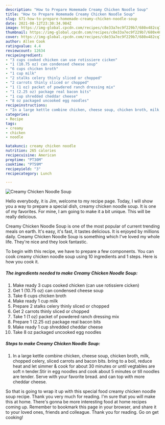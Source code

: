```yaml
---
description: "How to Prepare Homemade Creamy Chicken Noodle Soup"
title: "How to Prepare Homemade Creamy Chicken Noodle Soup"
slug: 671-how-to-prepare-homemade-creamy-chicken-noodle-soup
date: 2021-08-12T23:30:34.984Z
image: https://img-global.cpcdn.com/recipes/c8e33a7ec9f229b7/680x482cq70/creamy-chicken-noodle-soup-recipe-main-photo.jpg
thumbnail: https://img-global.cpcdn.com/recipes/c8e33a7ec9f229b7/680x482cq70/creamy-chicken-noodle-soup-recipe-main-photo.jpg
cover: https://img-global.cpcdn.com/recipes/c8e33a7ec9f229b7/680x482cq70/creamy-chicken-noodle-soup-recipe-main-photo.jpg
author: Allen Cook
ratingvalue: 4.4
reviewcount: 12634
recipeingredient:
- "3 cups cooked chicken can use rotissiere cicken"
- "1 (10.75 oz) can condensed cheese soup"
- "6 cups chicken broth"
- "1 cup milk"
- "2 stalks celery thinly sliced or chopped"
- "2 carrots thinly sliced or chopped"
- "1 (1 oz) packet of powdered ranch dressing mix"
- "1 (2.25 oz) package real bacon bits"
- "1 cup shredded cheddar cheese"
- "8 oz packaged uncooked egg noodles"
recipeinstructions:
- "In a large kettle combine chicken, cheese soup, chicken broth, milk, chopped celery, sliced carrots and bacon bits. bring to a boil, reduce heat and let simmer &amp; cook for about 30 minutes or until vegtables are soft n tender.Stir in egg noodles and cook about 5 minutes or till noodles are tender. Serve with your favorite bread. and can top with more cheddar cheese."
categories:
- Recipe
tags:
- creamy
- chicken
- noodle

katakunci: creamy chicken noodle 
nutrition: 265 calories
recipecuisine: American
preptime: "PT30M"
cooktime: "PT59M"
recipeyield: "3"
recipecategory: Lunch

---
```



![Creamy Chicken Noodle Soup](https://img-global.cpcdn.com/recipes/c8e33a7ec9f229b7/680x482cq70/creamy-chicken-noodle-soup-recipe-main-photo.jpg)

Hello everybody, it is Jim, welcome to my recipe page. Today, I will show you a way to prepare a special dish, creamy chicken noodle soup. It is one of my favorites. For mine, I am going to make it a bit unique. This will be really delicious.

Creamy Chicken Noodle Soup is one of the most popular of current trending meals on earth. It's easy, it's fast, it tastes delicious. It is enjoyed by millions daily. Creamy Chicken Noodle Soup is something which I've loved my whole life. They're nice and they look fantastic.




To begin with this recipe, we have to prepare a few components. You can cook creamy chicken noodle soup using 10 ingredients and 1 steps. Here is how you cook it.

<!--inarticleads1-->

##### The ingredients needed to make Creamy Chicken Noodle Soup:

1. Make ready 3 cups cooked chicken (can use rotissiere cicken)
1. Get 1 (10.75 oz) can condensed cheese soup
1. Take 6 cups chicken broth
1. Make ready 1 cup milk
1. Prepare 2 stalks celery thinly sliced or chopped
1. Get 2 carrots thinly sliced or chopped
1. Take 1 (1 oz) packet of powdered ranch dressing mix
1. Prepare 1 (2.25 oz) package real bacon bits
1. Make ready 1 cup shredded cheddar cheese
1. Take 8 oz packaged uncooked egg noodles




<!--inarticleads2-->

##### Steps to make Creamy Chicken Noodle Soup:

1. In a large kettle combine chicken, cheese soup, chicken broth, milk, chopped celery, sliced carrots and bacon bits. bring to a boil, reduce heat and let simmer &amp; cook for about 30 minutes or until vegtables are soft n tender.Stir in egg noodles and cook about 5 minutes or till noodles are tender. Serve with your favorite bread. and can top with more cheddar cheese.




So that is going to wrap it up with this special food creamy chicken noodle soup recipe. Thank you very much for reading. I'm sure that you will make this at home. There's gonna be more interesting food at home recipes coming up. Remember to bookmark this page in your browser, and share it to your loved ones, friends and colleague. Thank you for reading. Go on get cooking!
